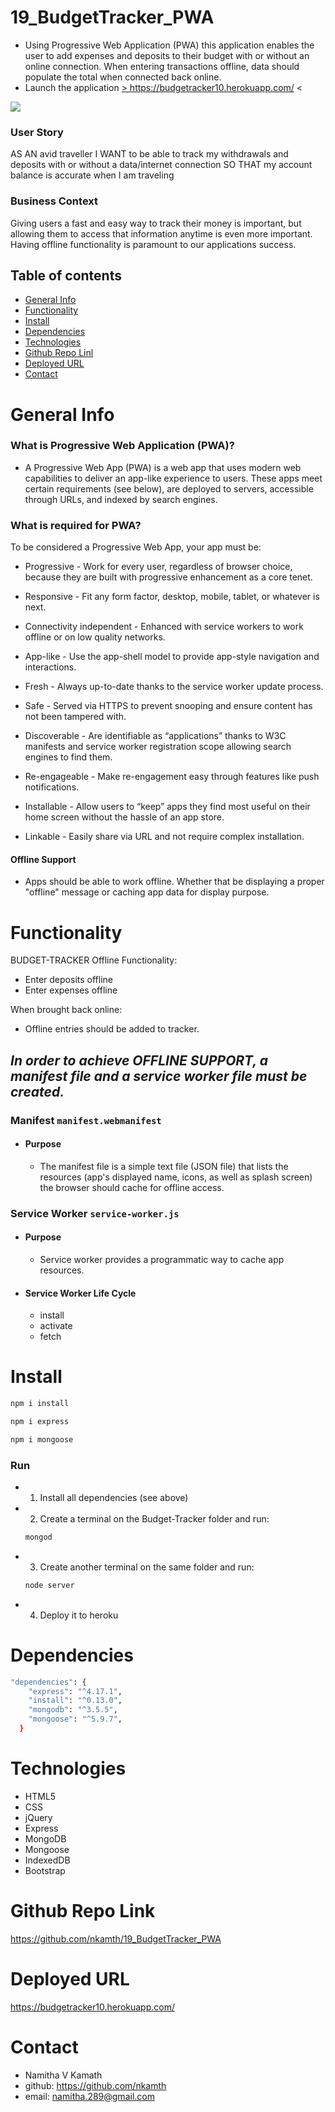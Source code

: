 # 19_BudgetTracker_PWA

- Using Progressive Web Application (PWA) this application enables the user to add expenses and deposits to their budget with or without an online connection. When entering transactions offline, data should populate the total when connected back online.
- Launch the application <a href="https://budgetracker10.herokuapp.com/" target="_blank"> > https://budgetracker10.herokuapp.com/ < </a>

![](public/img/sample.PNG)

### User Story

AS AN avid traveller
I WANT to be able to track my withdrawals and deposits with or without a data/internet connection
SO THAT my account balance is accurate when I am traveling

### Business Context

Giving users a fast and easy way to track their money is important, but allowing them to access that information anytime is even more important. Having offline functionality is paramount to our applications success.

## Table of contents

- [General Info](#Info)
- [Functionality](#Functionality)
- [Install](#Install)
- [Dependencies](#Dependencies)
- [Technologies](#Technologies)
- [Github Repo Linl](#Github)
- [Deployed URL](#Deployed)
- [Contact](#Contact)

# General Info

### What is Progressive Web Application (PWA)?

- A Progressive Web App (PWA) is a web app that uses modern web capabilities to deliver an app-like experience to users. These apps meet certain requirements (see below), are deployed to servers, accessible through URLs, and indexed by search engines.

### What is required for PWA?

To be considered a Progressive Web App, your app must be:

- Progressive - Work for every user, regardless of browser choice, because they are built with progressive enhancement as a core tenet.

- Responsive - Fit any form factor, desktop, mobile, tablet, or whatever is next.

- Connectivity independent - Enhanced with service workers to work offline or on low quality networks.

- App-like - Use the app-shell model to provide app-style navigation and interactions.

- Fresh - Always up-to-date thanks to the service worker update process.

- Safe - Served via HTTPS to prevent snooping and ensure content has not been tampered with.

- Discoverable - Are identifiable as “applications” thanks to W3C manifests and service worker registration scope allowing search engines to find them.

- Re-engageable - Make re-engagement easy through features like push notifications.

- Installable - Allow users to “keep” apps they find most useful on their home screen without the hassle of an app store.

- Linkable - Easily share via URL and not require complex installation.

#### Offline Support

- Apps should be able to work offline. Whether that be displaying a proper "offline" message or caching app data for display purpose.

# Functionality

BUDGET-TRACKER Offline Functionality:

- Enter deposits offline
- Enter expenses offline

When brought back online:

- Offline entries should be added to tracker.

## _In order to achieve OFFLINE SUPPORT, a manifest file and a service worker file must be created._

### Manifest `manifest.webmanifest`

- #### Purpose
  - The manifest file is a simple text file (JSON file) that lists the resources (app's displayed name, icons, as well as splash screen) the browser should cache for offline access.

### Service Worker `service-worker.js`

- #### Purpose

  - Service worker provides a programmatic way to cache app resources.

- #### Service Worker Life Cycle
  - install
  - activate
  - fetch

# Install

```bash
npm i install

npm i express

npm i mongoose

```

### Run

- 1. Install all dependencies (see above)
- 2. Create a terminal on the Budget-Tracker folder and run:
  ```bash
  mongod
  ```
- 3. Create another terminal on the same folder and run:

  ```bash
  node server
  ```

- 4. Deploy it to heroku

# Dependencies

```bash
"dependencies": {
    "express": "^4.17.1",
    "install": "^0.13.0",
    "mongodb": "^3.5.5",
    "mongoose": "^5.9.7",
  }

```

# Technologies

- HTML5
- CSS
- jQuery
- Express
- MongoDB
- Mongoose
- IndexedDB
- Bootstrap

# Github Repo Link

https://github.com/nkamth/19_BudgetTracker_PWA

# Deployed URL

https://budgetracker10.herokuapp.com/

# Contact

- Namitha V Kamath
- github: https://github.com/nkamth
- email: namitha.289@gmail.com
